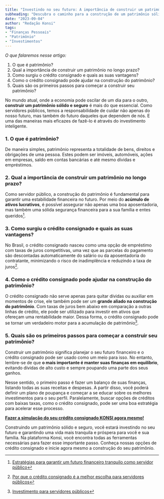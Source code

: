 ```yaml
---
title: "Investindo no seu futuro: A importância de construir um patrimônio no longo prazo"
subheading: "Descubra o caminho para a construção de um patrimônio sólido e seguro para o servidor público brasileiro."
date: "2023-09-04"
author: "Redação Konsi"
tags:
- "Finanças Pessoais"
- "Patrimônio"
- "Investimentos"
---
```


_O que falaremos nesse artigo:_ 
1. O que é patrimônio?
2. Qual a importância de construir um patrimônio no longo prazo?
3. Como surgiu o crédito consignado e quais as suas vantagens?
4. Como o crédito consignado pode ajudar na construção do patrimônio?
5. Quais são os primeiros passos para começar a construir seu patrimônio?

No mundo atual, onde a economia pode oscilar de um dia para o outro, **construir um patrimônio sólido e seguro** é mais do que essencial. Como servidores públicos, temos a responsabilidade de cuidar não apenas do nosso futuro, mas também do futuro daqueles que dependem de nós. E uma das maneiras mais eficazes de fazê-lo é através do investimento inteligente. 

### 1. O que é patrimônio?

De maneira simples, patrimônio representa a totalidade de bens, direitos e obrigações de uma pessoa. Estes podem ser imóveis, automóveis, ações em empresas, saldo em contas bancárias e até mesmo dívidas e empréstimos.

### 2. Qual a importância de construir um patrimônio no longo prazo?

Como servidor público, a construção do patrimônio é fundamental para garantir uma estabilidade financeira no futuro. Por meio do **acúmulo de ativos lucrativos**, é possível assegurar não apenas uma boa aposentadoria, mas também uma sólida segurança financeira para a sua família e entes queridos[^1^].

[^1^]: [Estratégias para garantir um futuro financeiro tranquilo como servidor público](https://konsi.com.br/postagens/estrategias-para-garantir-futuro-financeiro-tranquilo-servidor-publico)

### 3. Como surgiu o crédito consignado e quais as suas vantagens?

No Brasil, o crédito consignado nasceu como uma opção de empréstimo com taxas de juros competitivas, uma vez que as parcelas do pagamento são descontadas automaticamente do salário ou da aposentadoria do contratante, minimizando o risco de inadimplência e reduzindo a taxa de juros[^2^].

[^2^]: [Por que o crédito consignado é a melhor escolha para servidores públicos](https://konsi.com.br/postagens/por-que-o-credito-consignado-melhor-escolha-para-servidor-publico)

### 4. Como o crédito consignado pode ajudar na construção do patrimônio?

O crédito consignado não serve apenas para quitar dívidas ou auxiliar em momentos de crise, ele também pode ser um **grande aliado na construção do patrimônio**. Com taxas de juros bem abaixo em comparação a outras linhas de crédito, ele pode ser utilizado para investir em ativos que ofereçam uma rentabilidade maior. Dessa forma, o crédito consignado pode se tornar um verdadeiro motor para a acumulação de patrimônio[^3^].

[^3^]: [Investimento para servidores públicos](https://konsi.com.br/postagens/investimento-para-servidores-publicos-conhecendo-as-melhores-opcoes)

### 5. Quais são os primeiros passos para começar a construir seu patrimônio?

Construir um patrimônio significa planejar o seu futuro financeiro e o crédito consignado pode ser usado como um meio para isso. No entanto, lembre-se de que **o mais importante é manter suas finanças em equilíbrio**, evitando dívidas de alto custo e sempre poupando uma parte dos seus ganhos. 

Nesse sentido, o primeiro passo é fazer um balanço de suas finanças, listando todas as suas receitas e despesas. A partir disso, você poderá definir um plano de poupança e começar a se educar sobre os melhores investimentos para o seu perfil. Paralelamente, buscar opções de créditos com baixas taxas, como o crédito consignado, pode ser uma boa estratégia para acelerar esse processo. 

[**Fazer a simulação do seu crédito consignado KONSI agora mesmo!**](https://konsi.com.br/download-aplicativo)

Construindo um patrimônio sólido e seguro, você estará investindo no seu futuro e garantindo uma vida mais tranquila e próspera para você e sua família. Na plataforma Konsi, você encontra todas as ferramentas necessárias para fazer esse importante passo. Conheça nossas opções de crédito consignado e inicie agora mesmo a construção do seu patrimônio.